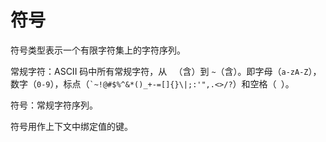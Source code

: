 # 符号

符号类型表示一个有限字符集上的字符序列。

常规字符：ASCII 码中所有常规字符，从 ` `（含）到 `~`（含）。即字母（`a-zA-Z`），数字（`0-9`），标点（`` `~!@#$%^&*()_+-=[]{}\|;:'",.<>/? ``）和空格（` `）。

符号：常规字符序列。

符号用作上下文中绑定值的键。
